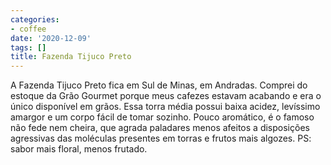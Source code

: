 ```yaml
---
categories:
- coffee
date: '2020-12-09'
tags: []
title: Fazenda Tijuco Preto
---
```


A Fazenda Tijuco Preto fica em Sul de Minas, em Andradas. Comprei do estoque da Grão Gourmet porque meus cafezes estavam acabando e era o único disponível em grãos. Essa torra média possui baixa acidez, levíssimo amargor e um corpo fácil de tomar sozinho. Pouco aromático, é o famoso não fede nem cheira, que agrada paladares menos afeitos a disposições agressivas das moléculas presentes em torras e frutos mais algozes. PS: sabor mais floral, menos frutado.